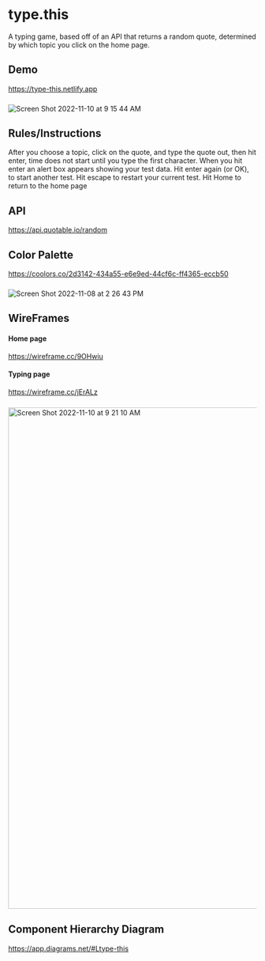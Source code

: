 # type.this
A typing game, based off of an API that returns a random quote, determined by which topic you click on the home page. 

## Demo
https://type-this.netlify.app
###
![Screen Shot 2022-11-10 at 9 15 44 AM](https://user-images.githubusercontent.com/114370648/201115035-60343dcd-02ab-4e72-b8f6-ae94edf73094.png)

## Rules/Instructions
After you choose a topic, click on the quote, and type the quote out, then hit enter, time does not start until you type the first character. When you hit enter an alert box appears showing your test data. Hit enter again (or OK), to start another test. Hit escape to restart your current test. Hit Home to return to the home page

## API
https://api.quotable.io/random

## Color Palette
https://coolors.co/2d3142-434a55-e6e9ed-44cf6c-ff4365-eccb50
###
![Screen Shot 2022-11-08 at 2 26 43 PM](https://user-images.githubusercontent.com/114370648/201114646-7093c3dc-5f8a-4139-a04b-7726e2983761.png)

## WireFrames

#### Home page
https://wireframe.cc/9OHwiu

#### Typing page
https://wireframe.cc/jErALz
###
<img width="1014" alt="Screen Shot 2022-11-10 at 9 21 10 AM" src="https://user-images.githubusercontent.com/114370648/201116912-8fc7cfd3-ece5-4d8d-a030-908c73549665.png">

## Component Hierarchy Diagram
https://app.diagrams.net/#Ltype-this

